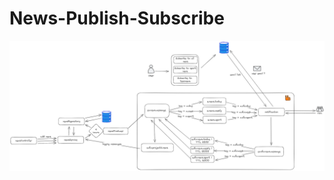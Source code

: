 # News-Publish-Subscribe

![news-pub-sub.png](news-pub-sub%2Fnotification%2Fsrc%2Fmain%2Fresources%2Fstatic%2Fimage%2Fnews-pub-sub.png)